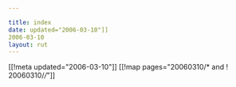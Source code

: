 ```yaml
---

title: index
date: updated="2006-03-10"]]
2006-03-10
layout: rut
---
```


[[!meta updated="2006-03-10"]]
[[!map pages="20060310/* and ! 20060310/*/*"]]
